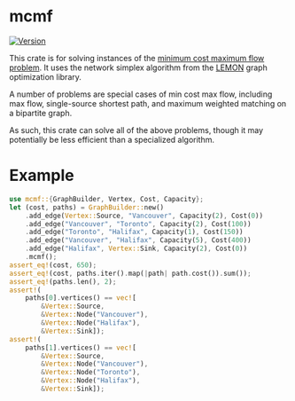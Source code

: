 # mcmf
[![Version](https://img.shields.io/crates/v/mcmf.svg)](https://crates.io/crates/mcmf)

This crate is for solving instances of the [minimum cost maximum flow problem](https://en.wikipedia.org/wiki/Minimum-cost_flow_problem).
It uses the network simplex algorithm from the [LEMON](http://lemon.cs.elte.hu/trac/lemon) graph optimization library.

A number of problems are special cases of min cost max flow, including max flow, single-source shortest path, and maximum weighted matching on a bipartite graph.

As such, this crate can solve all of the above problems, though it may potentially be less efficient than a specialized algorithm.

# Example
```rust
use mcmf::{GraphBuilder, Vertex, Cost, Capacity};
let (cost, paths) = GraphBuilder::new()
    .add_edge(Vertex::Source, "Vancouver", Capacity(2), Cost(0))
    .add_edge("Vancouver", "Toronto", Capacity(2), Cost(100))
    .add_edge("Toronto", "Halifax", Capacity(1), Cost(150))
    .add_edge("Vancouver", "Halifax", Capacity(5), Cost(400))
    .add_edge("Halifax", Vertex::Sink, Capacity(2), Cost(0))
    .mcmf();
assert_eq!(cost, 650);
assert_eq!(cost, paths.iter().map(|path| path.cost()).sum());
assert_eq!(paths.len(), 2);
assert!(
    paths[0].vertices() == vec![
        &Vertex::Source,
        &Vertex::Node("Vancouver"),
        &Vertex::Node("Halifax"),
        &Vertex::Sink]);
assert!(
    paths[1].vertices() == vec![
        &Vertex::Source,
        &Vertex::Node("Vancouver"),
        &Vertex::Node("Toronto"),
        &Vertex::Node("Halifax"),
        &Vertex::Sink]);
```
